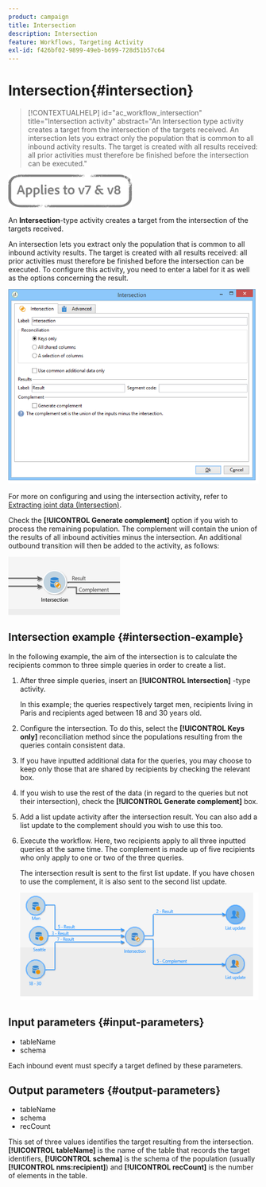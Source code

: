 ```yaml
---
product: campaign
title: Intersection
description: Intersection
feature: Workflows, Targeting Activity
exl-id: f426bf02-9899-49eb-b699-728d51b57c64
---
```

# Intersection{#intersection}

>[!CONTEXTUALHELP]
>id="ac_workflow_intersection"
>title="Intersection activity"
>abstract="An Intersection type activity creates a target from the intersection of the targets received. An intersection lets you extract only the population that is common to all inbound activity results. The target is created with all results received: all prior activities must therefore be finished before the intersection can be executed."


![](../../assets/common.svg)

An **Intersection**-type activity creates a target from the intersection of the targets received.

An intersection lets you extract only the population that is common to all inbound activity results. The target is created with all results received: all prior activities must therefore be finished before the intersection can be executed. To configure this activity, you need to enter a label for it as well as the options concerning the result.

![](assets/s_user_segmentation_inter.png)

For more on configuring and using the intersection activity, refer to [Extracting joint data (Intersection)](targeting-data.md#extracting-joint-data--intersection-).

Check the **[!UICONTROL Generate complement]** option if you wish to process the remaining population. The complement will contain the union of the results of all inbound activities minus the intersection. An additional outbound transition will then be added to the activity, as follows:

![](assets/s_user_segmentation_inter_compl.png)

## Intersection example {#intersection-example}

In the following example, the aim of the intersection is to calculate the recipients common to three simple queries in order to create a list.

1. After three simple queries, insert an **[!UICONTROL Intersection]** -type activity.

   In this example; the queries respectively target men, recipients living in Paris and recipients aged between 18 and 30 years old.

1. Configure the intersection. To do this, select the **[!UICONTROL Keys only]** reconciliation method since the populations resulting from the queries contain consistent data.
1. If you have inputted additional data for the queries, you may choose to keep only those that are shared by recipients by checking the relevant box.
1. If you wish to use the rest of the data (in regard to the queries but not their intersection), check the **[!UICONTROL Generate complement]** box.
1. Add a list update activity after the intersection result. You can also add a list update to the complement should you wish to use this too.
1. Execute the workflow. Here, two recipients apply to all three inputted queries at the same time. The complement is made up of five recipients who only apply to one or two of the three queries.

   The intersection result is sent to the first list update. If you have chosen to use the complement, it is also sent to the second list update.

   ![](assets/intersection_example.png)

## Input parameters {#input-parameters}

* tableName
* schema

Each inbound event must specify a target defined by these parameters.

## Output parameters {#output-parameters}

* tableName
* schema
* recCount

This set of three values identifies the target resulting from the intersection. **[!UICONTROL tableName]** is the name of the table that records the target identifiers, **[!UICONTROL schema]** is the schema of the population (usually **[!UICONTROL nms:recipient]**) and **[!UICONTROL recCount]** is the number of elements in the table.
